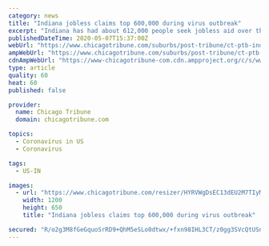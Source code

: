 ```yaml
---
category: news
title: "Indiana jobless claims top 600,000 during virus outbreak"
excerpt: "Indiana has had about 612,000 people seek jobless aid over the past seven weeks, according to U.S. Department of Labor statistics released Thursday."
publishedDateTime: 2020-05-07T15:37:00Z
webUrl: "https://www.chicagotribune.com/suburbs/post-tribune/ct-ptb-indiana-jobless-report-st-0508-20200507-75xnusls7jfhxc632itai4qzfa-story.html"
ampWebUrl: "https://www.chicagotribune.com/suburbs/post-tribune/ct-ptb-indiana-jobless-report-st-0508-20200507-75xnusls7jfhxc632itai4qzfa-story.html?outputType=amp"
cdnAmpWebUrl: "https://www-chicagotribune-com.cdn.ampproject.org/c/s/www.chicagotribune.com/suburbs/post-tribune/ct-ptb-indiana-jobless-report-st-0508-20200507-75xnusls7jfhxc632itai4qzfa-story.html?outputType=amp"
type: article
quality: 60
heat: 60
published: false

provider:
  name: Chicago Tribune
  domain: chicagotribune.com

topics:
  - Coronavirus in US
  - Coronavirus

tags:
  - US-IN

images:
  - url: "https://www.chicagotribune.com/resizer/HYRVWgDsEC13dEU2M7TIyM6oyJI=/1200x0/top/www.trbimg.com/img-56f02a81/turbine/chi-default-open-graph-ct-logo/1200/1200x650"
    width: 1200
    height: 650
    title: "Indiana jobless claims top 600,000 during virus outbreak"

secured: "R/o2g3M8fGeGquoSrRD9+QhM5eSLo0dtwx/+fxn98IHL3CT/z0gg3SVcQtUSncJntALcBm3yOiAuyefyjUACu8d8iu5zWt4Opi1W8iJ+DUhTpHOGP2HYwqnn66nVZpN7+bDTd95EQKCrR1PXUrIx7SJyUUVxnK0iOu40XkeyCHtOoWzkp/UXEAUZg93J1DthpCQh0QaJq9Yel7gWtq4i3gVf6SMNpD3rskLmRz5d46mtkWLeB4iXX2YQggxun4ZoaRgOg/SD/UDzVriDLig8wsy/aC8zk+OqQ2e3rbqPRhvWxTayDi5BYG7qpN9yOoWc;h5EGF0S4rR/ZETcZIxT6Jw=="
---
```


